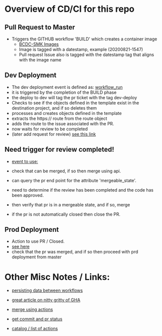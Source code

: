 # Overview of CD/CI for this repo

## Pull Request to Master

* Triggers the GITHUB workflow 'BUILD' which creates a container image
    * [BCDC-SMK Images](https://github.com/bcgov/bcdc-smk/packages/356117/versions)
    * Image is tagged with a datestamp, example (20200821-1547)
    * Pull request Issue also is tagged with the datestamp tag that aligns with the image name

## Dev Deployment

* The dev deployment event is defined as: [workflow_run](https://docs.github.com/en/actions/reference/events-that-trigger-workflows#workflow_run)
* it is triggered by the completion of the BUILD phase
* the deploy to dev will tag the pr ticket with the tag dev-deploy
* Checks to see if the objects defined in the template exist in the destination project, and if so deletes them
* processes and creates objects defined in the template
* extracts the https:// route from the route object
* adds the route to the issue associated with the PR.
* now waits for review to be completed
* (later add request for review)  [see this link](https://docs.github.com/en/rest/reference/pulls#review-requests)

## Need trigger for review completed!

* [event to use:](https://docs.github.com/en/actions/reference/events-that-trigger-workflows#pull_request_review)
* check that can be merged, if so then merge using api.
* can query the pr end point for the attribute 'mergeable_state'.

* need to determine if the review has been completed and the code has been
  approved.
* then verify that pr is in a mergeable state, and if so, merge
* if the pr is not automatically closed then close the PR.

## Prod Deployment
* Action to use PR / Closed.
* [see here](https://stackoverflow.com/questions/44159555/how-do-we-know-a-pull-request-is-approved-or-rejected-using-api-in-github)
* check that the pr was merged, and if so then proceed with prd deployment from master





# Other Misc Notes / Links:
* [persisting data between workflows](https://docs.github.com/en/actions/configuring-and-managing-workflows/persisting-workflow-data-using-artifacts)


* [great article on nitty gritty of GHA](https://alexwlchan.net/2019/03/creating-a-github-action-to-auto-merge-pull-requests/)

* [merge using actions](https://developers.sap.com/tutorials/webide-github-merge-pull-request.html)

* [get commit and pr status](https://dev.to/gr2m/github-api-how-to-retrieve-the-combined-pull-request-status-from-commit-statuses-check-runs-and-github-action-results-2cen)

* [catalog / list of actions](https://github.com/sdras/awesome-actions)